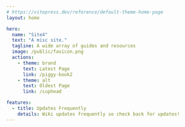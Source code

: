 ```yaml
---
# https://vitepress.dev/reference/default-theme-home-page
layout: home

hero:
  name: "Site4"
  text: "A misc site."
  tagline: A wide array of guides and resources
  image: /public/favicon.png
  actions:
    - theme: brand
      text: Latest Page
      link: /piggy-book2
    - theme: alt
      text: Oldest Page
      link: /cuphead

features:
  - title: Updates Frequently
    details: Wiki updates frequently so check back for updates!
---
```


